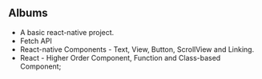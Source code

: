 ## Albums

- A basic react-native project.
- Fetch API
- React-native Components - Text, View, Button, ScrollView and Linking.
- React - Higher Order Component, Function and Class-based Component;
